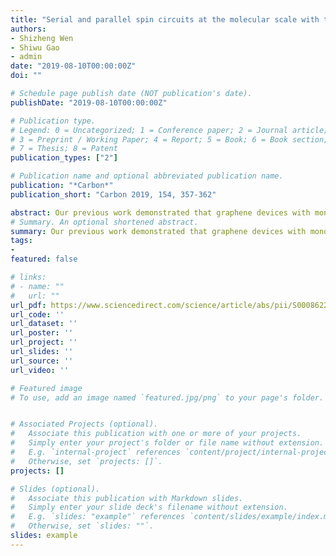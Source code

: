 ```yaml
---
title: "Serial and parallel spin circuits at the molecular scale with two atomic-vacancies in graphene: Amplification of spin-filtering effect"
authors:
- Shizheng Wen
- Shiwu Gao
- admin
date: "2019-08-10T00:00:00Z"
doi: ""

# Schedule page publish date (NOT publication's date).
publishDate: "2019-08-10T00:00:00Z"

# Publication type.
# Legend: 0 = Uncategorized; 1 = Conference paper; 2 = Journal article;
# 3 = Preprint / Working Paper; 4 = Report; 5 = Book; 6 = Book section;
# 7 = Thesis; 8 = Patent
publication_types: ["2"]

# Publication name and optional abbreviated publication name.
publication: "*Carbon*"
publication_short: "Carbon 2019, 154, 357-362"

abstract: Our previous work demonstrated that graphene devices with monovacancy defects possess spin filtering effect which offers potential applications in spintronics. Here, using first-principles calculations, we further study the spin-dependent electron transport properties and spin filtering efficiency of graphene devices with double vacancies that are arrayed in parallel and serial connections. It is found that devices with vacancies in parallel connection follow classical Kirchhoff circuit law. Both spin-up and spin-down currents are amplified while spin filtering efficiency remains the same as compared to the monovacancy devices. In contrast, amplification of spin filtering efficiency is realized in devices with serially connected double vacancies. In addition, it is shown that the spin current can be flipped reversibly by nanomechanical deformation as we observed in devices with monovacancy. Our findings demonstrate the possibility to engineer the spin filtering effect for vacancy based spintronic devices.
# Summary. An optional shortened abstract.
summary: Our previous work demonstrated that graphene devices with monovacancy defects possess spin filtering effect which offers potential applications in spintronics. Here, using first-principles calculations, we further study the spin-dependent electron transport properties and spin filtering efficiency of graphene devices with double vacancies that are arrayed in parallel and serial connections. It is found that devices with vacancies in parallel connection follow classical Kirchhoff circuit law. Both spin-up and spin-down currents are amplified while spin filtering efficiency remains the same as compared to the monovacancy devices. In contrast, amplification of spin filtering efficiency is realized in devices with serially connected double vacancies. In addition, it is shown that the spin current can be flipped reversibly by nanomechanical deformation as we observed in devices with monovacancy. Our findings demonstrate the possibility to engineer the spin filtering effect for vacancy based spintronic devices.
tags:
-
featured: false

# links:
# - name: ""
#   url: ""
url_pdf: https://www.sciencedirect.com/science/article/abs/pii/S0008622319308334
url_code: ''
url_dataset: ''
url_poster: ''
url_project: ''
url_slides: ''
url_source: ''
url_video: ''

# Featured image
# To use, add an image named `featured.jpg/png` to your page's folder. 


# Associated Projects (optional).
#   Associate this publication with one or more of your projects.
#   Simply enter your project's folder or file name without extension.
#   E.g. `internal-project` references `content/project/internal-project/index.md`.
#   Otherwise, set `projects: []`.
projects: []

# Slides (optional).
#   Associate this publication with Markdown slides.
#   Simply enter your slide deck's filename without extension.
#   E.g. `slides: "example"` references `content/slides/example/index.md`.
#   Otherwise, set `slides: ""`.
slides: example
---
```



